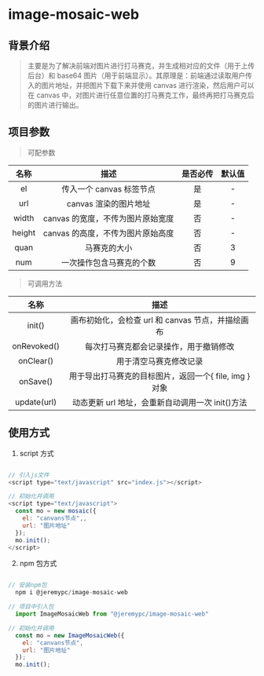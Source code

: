 # image-mosaic-web

## 背景介绍

> 主要是为了解决前端对图片进行打马赛克，并生成相对应的文件（用于上传后台）和 base64 图片（用于前端显示）。其原理是：前端通过读取用户传入的图片地址，并把图片下载下来并使用 canvas 进行渲染，然后用户可以在 canvas 中，对图片进行任意位置的打马赛克工作，最终再把打马赛克后的图片进行输出。

## 项目参数

> 可配参数

|  名称  |               描述                | 是否必传 | 默认值 |
| :----: | :-------------------------------: | :------: | :----: |
|   el   |     传入一个 canvas 标签节点      |    是    |   -    |
|  url   |       canvas 渲染的图片地址       |    是    |   -    |
| width  | canvas 的宽度，不传为图片原始宽度 |    否    |   -    |
| height | canvas 的高度，不传为图片原始高度 |    否    |   -    |
|  quan  |           马赛克的大小            |    否    |   3    |
|  num   |     一次操作包含马赛克的个数      |    否    |   9    |

> 可调用方法

|    名称     |                         描述                          |
| :---------: | :---------------------------------------------------: |
|   init()    |   画布初始化，会检查 url 和 canvas 节点，并描绘画布   |
| onRevoked() |        每次打马赛克都会记录操作，用于撤销修改         |
|  onClear()  |                用于清空马赛克修改记录                 |
|  onSave()   | 用于导出打马赛克的目标图片，返回一个{ file, img }对象 |
| update(url) |   动态更新 url 地址，会重新自动调用一次 init()方法    |

## 使用方式

1. script 方式

```javascript

// 引入js文件
<script type="text/javascript" src="index.js"></script>

// 初始化并调用
<script type="text/javascript">
  const mo = new mosaic({
    el: "canvans节点",,
    url: "图片地址"
  });
  mo.init();
</script>

```

2. npm 包方式

```javascript

// 安装npm包
  npm i @jeremypc/image-mosaic-web

// 项目中引入包
  import ImageMosaicWeb from "@jeremypc/image-mosaic-web"

// 初始化并调用
  const mo = new ImageMosaicWeb({
    el: "canvans节点",
    url: "图片地址"
  });
  mo.init();

```
